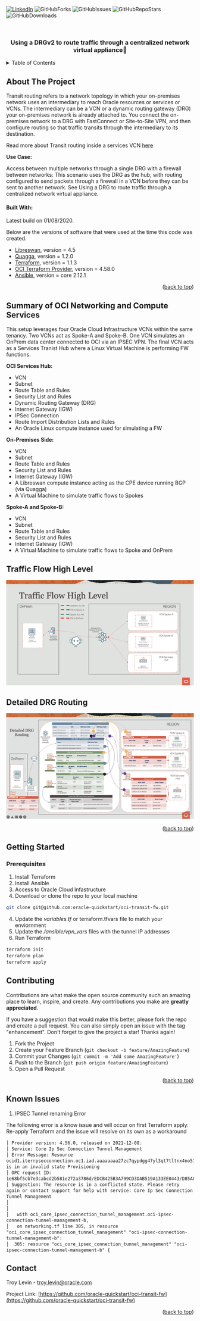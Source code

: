 <div id="top"></div>
<!--
*** Thanks for checking out the Best-README-Template. If you have a suggestion
*** that would make this better, please fork the repo and create a pull request
*** or simply open an issue with the tag "enhancement".
*** Don't forget to give the project a star!
*** Thanks again! Now go create something AMAZING! :D
-->



<!-- PROJECT SHIELDS -->
<!--
*** I'm using markdown "reference style" links for readability.
*** Reference links are enclosed in brackets [ ] instead of parentheses ( ).
*** See the bottom of this document for the declaration of the reference variables
*** for contributors-url, forks-url, etc. This is an optional, concise syntax you may use.
*** https://www.markdownguide.org/basic-syntax/#reference-style-links
-->
<!-- [![Contributors][contributors-shield]][contributors-url] -->

[![LinkedIn][linkedin-shield]][linkedin-url]
![GitHubForks][forks-shield]
![GitHubIssues][issues-shield]
![GitHubRepoStars][stars-shield]
![GitHubDownloads][downloads-shield]

<!-- PROJECT LOGO -->
<br />
<div align="center">

  <h3 align="center">Using a DRGv2 to route traffic through a centralized network virtual appliance</h3>

</div>



<!-- TABLE OF CONTENTS -->
<details>
  <summary>Table of Contents</summary>
  <ol>
    <li>
      <a href="#about-the-project">About The Project</a>
      <ul>
        <li><a href="#built-with">Built With</a></li>
      </ul>
    </li>
    <li><a href="#Summary-of-OCI-Networking-and-Compute-Services">Summary of OCI Networking and Compute Services</a></li>        
    <li>
      <a href="#getting-started">Getting Started</a>
      <ul>
        <li><a href="#prerequisites">Prerequisites</a></li>
        <li><a href="#installation">Installation</a></li>
      </ul>
    </li>
    <li><a href="#Known Issues">Known Issues</a></li>
    <li><a href="#contact">Contact</a></li>
    <li><a href="#acknowledgments">Acknowledgments</a></li>
  </ol>
</details>



<!-- ABOUT THE PROJECT -->
## About The Project

Transit routing refers to a network topology in which your on-premises network uses an intermediary to reach Oracle resources or services or VCNs. The intermediary can be a VCN or a dynamic routing gateway (DRG)  your on-premises network is already attached to. You connect the on-premises network to a DRG with FastConnect or Site-to-Site VPN, and then configure routing so that traffic transits through the intermediary to its destination.

Read more about Transit routing inside a services VCN [here](https://docs.oracle.com/en-us/iaas/Content/Network/Tasks/transitrouting.htm)

**Use Case:**

Access between multiple networks through a single DRG with a firewall between networks: This scenario uses the DRG as the hub, with routing configured to send packets through a firewall in a VCN before they can be sent to another network. See Using a DRG to route traffic through a centralized network virtual appliance. 

#### Built With:

Latest build on 01/08/2020.

Below are the versions of software that were used at the time this code was created.

* [Libreswan](https://libreswan.org/), version = 4.5
* [Quagga](https://www.quagga.net/), version = 1.2.0
* [Terraform](https://www.terraform.io/), version = 1.1.3
* [OCI Terraform Provider](https://registry.terraform.io/providers/hashicorp/oci/latest), version = 4.58.0
* [Ansible](https://www.ansible.com/), version = core 2.12.1

<p align="right">(<a href="#top">back to top</a>)</p>

## Summary of OCI Networking and Compute Services

This setup leverages four Oracle Cloud Infrastructure VCNs within the same tenancy.  Two VCNs act as Spoke-A and Spoke-B.  One VCN simulates an OnPrem data center connected to OCI via an IPSEC VPN.  The final VCN acts as a Services Tranist Hub where a Linux Virtual Machine is performing FW functions.

**OCI Services Hub:**
* VCN
* Subnet
* Route Table and Rules
* Security List and Rules
* Dynamic Routing Gateway (DRG)
* Internet Gateway (IGW)
* IPSec Connection
* Route Import Distribution Lists and Rules
* An Oracle Linux compute instance used for simulating a FW

**On-Premises Side:**
* VCN
* Subnet
* Route Table and Rules
* Security List and Rules
* Internet Gateway (IGW)
* A Libreswan compute instance acting as the CPE device running BGP (via Quagga)
* A Virtual Machine to simulate traffic flows to Spokes

**Spoke-A and Spoke-B:**
* VCN
* Subnet
* Route Table and Rules
* Security List and Rules
* Internet Gateway (IGW)
* A Virtual Machine to simulate traffic flows to Spoke and OnPrem

## Traffic Flow High Level
![Traffic Flow High Level](./images/traffic-flow.gif)
## Detailed DRG Routing
![Detailed DRG Routing](./images/detailed-drg-routing.png)

<p align="right">(<a href="#top">back to top</a>)</p>

<!-- GETTING STARTED -->
## Getting Started

### Prerequisites
1. Install Terraform
2. Install Ansible
3. Access to Oracle Cloud Infastructure
3. Download or clone the repo to your local machine
  ```sh
  git clone git@github.com:oracle-quickstart/oci-transit-fw.git
  ```
4. Update the *variables.tf* or terraform.tfvars file to match your enviornment
5. Update the */ansible/vpn_vars* files with the tunnel IP addresses
6. Run Terraform
  ```sh
  terraform init
  terraform plan
  terraform apply
  ```

<!-- CONTRIBUTING -->
## Contributing

Contributions are what make the open source community such an amazing place to learn, inspire, and create. Any contributions you make are **greatly appreciated**.

If you have a suggestion that would make this better, please fork the repo and create a pull request. You can also simply open an issue with the tag "enhancement".
Don't forget to give the project a star! Thanks again!

1. Fork the Project
2. Create your Feature Branch (`git checkout -b feature/AmazingFeature`)
3. Commit your Changes (`git commit -m 'Add some AmazingFeature'`)
4. Push to the Branch (`git push origin feature/AmazingFeature`)
5. Open a Pull Request

<p align="right">(<a href="#top">back to top</a>)</p>

<!-- CONTACT -->
## Known Issues

1. IPSEC Tunnel renaming Error

The following error is a know issue and will occur on first Terraform apply.  Re-apply Terraform and the issue will resolve on its own as a workaround

```Error: 409-IncorrectState 
│ Provider version: 4.56.0, released on 2021-12-08.  
│ Service: Core Ip Sec Connection Tunnel Management 
│ Error Message: Resource ocid1.iterrpsecconnection.oc1.iad.aaaaaaaa27zc7qypdgg47yl3qt7tltnx4no57k2ypxpm63vmcrmamthcciza is in an invalid state Provisioning 
│ OPC request ID: 1e68bf5cb7e3cabcd2b581e272a3786d/EDCB425B3A799CD3DAB519A133EE0443/D85A86FA9B06CF360219D4CA8F309170 
│ Suggestion: The resource is in a conflicted state. Please retry again or contact support for help with service: Core Ip Sec Connection Tunnel Management
│ 
│ 
│   with oci_core_ipsec_connection_tunnel_management.oci-ipsec-connection-tunnel-management-b,
│   on networking.tf line 305, in resource "oci_core_ipsec_connection_tunnel_management" "oci-ipsec-connection-tunnel-management-b":
│  305: resource "oci_core_ipsec_connection_tunnel_management" "oci-ipsec-connection-tunnel-management-b" {
  ```

<!-- CONTACT -->
## Contact

Troy Levin - troy.levin@oracle.com

Project Link: [https://github.com/oracle-quickstart/oci-transit-fw](https://github.com/oracle-quickstart/oci-transit-fw)

<p align="right">(<a href="#top">back to top</a>)</p>

<!-- MARKDOWN LINKS & IMAGES -->
<!-- https://www.markdownguide.org/basic-syntax/#reference-style-links -->

[issues-shield]: https://img.shields.io/github/issues/oracle-quickstart/oci-transit-fw?logo=GitHub
[forks-shield]: https://img.shields.io/github/forks/oracle-quickstart/oci-transit-fw?logo=Github
[stars-shield]: https://img.shields.io/github/stars/oracle-quickstart/oci-transit-fw?logo=GitHub
[linkedin-shield]: https://img.shields.io/badge/-LinkedIn-black.svg?style=flat&logo=linkedin&colorB=555
[linkedin-url]: https://www.linkedin.com/in/troy-levin-6bb9a94/
[product-screenshot]: images/screenshot.png
[downloads-shield]: https://img.shields.io/github/downloads/oracle-quickstart/oci-transit-fw/total?logo=Github 